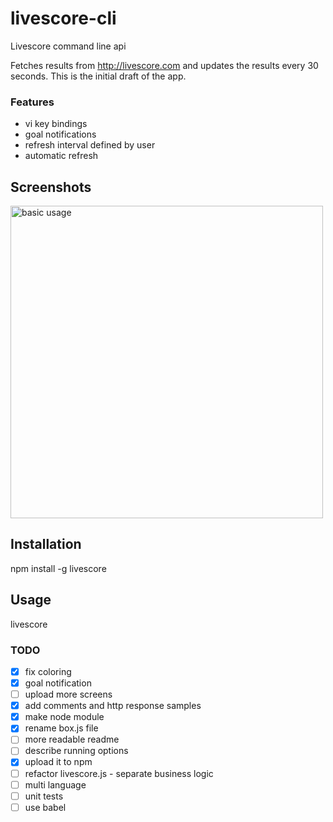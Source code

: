 # livescore-cli
Livescore command line api

Fetches results from http://livescore.com and updates the results every 30 seconds.
This is the initial draft of the app.
### Features
* vi key bindings
* goal notifications
* refresh interval defined by user
* automatic refresh

## Screenshots

<img src="http://googledrive.com/host/0Bzjo3jPfqfw4fmItWjB3dEVfekxHRVV2emRLdDVuSm5lMUtuLTluMERYS0xydll4LTFEYWs/Screen+Shot+last.png" alt="basic usage" width="500px">

## Installation
npm install -g livescore

## Usage
livescore

### TODO

- [x] fix coloring
- [x] goal notification
- [ ] upload more screens
- [x] add comments and http response samples
- [x] make node module
- [x] rename box.js file
- [ ] more readable readme
- [ ] describe running options
- [x] upload it to npm
- [ ] refactor livescore.js - separate business logic 
- [ ] multi language
- [ ] unit tests
- [ ] use babel